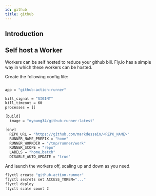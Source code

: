 ```yaml
---
id: github
title: github
---
```


## Introduction


## Self host a Worker

Workers can be self hosted to reduce your github bill. Fly.io has a simple way in which these workers can be hosted.

Create the following config file:

```bash

app = "github-action-runner"

kill_signal = "SIGINT"
kill_timeout = 60
processes = []

[build]
  image = "myoung34/github-runner:latest"

[env]
  REPO_URL = "https://github.com/markdessain/<REPO_NAME>"
  RUNNER_NAME_PREFIX = "home"
  RUNNER_WORKDIR = "/tmp/runner/work"
  RUNNER_SCOPE = "repo"
  LABELS = "home,batch"
  DISABLE_AUTO_UPDATE = "true"

```

And launch the workers off, scaling up and down as you need.

```bash
flyctl create "github-action-runner"
flyctl secrets set ACCESS_TOKEN="..."
flyctl deploy
flyctl scale count 2
```



